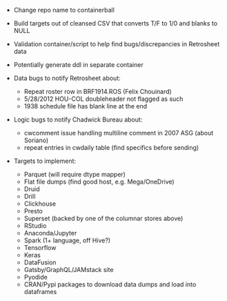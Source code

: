 - Change repo name to containerball

- Build targets out of cleansed CSV that converts T/F to 1/0 and blanks to NULL

- Validation container/script to help find bugs/discrepancies in Retrosheet data

- Potentially generate ddl in separate container

- Data bugs to notify Retrosheet about:
    - Repeat roster row in BRF1914.ROS (Felix Chouinard)
    - 5/28/2012 HOU-COL doubleheader not flagged as such
    - 1938 schedule file has blank line at the end

- Logic bugs to notify Chadwick Bureau about:
    - cwcomment issue handling multiline comment in 2007 ASG (about Soriano)
    - repeat entries in cwdaily table (find specifics before sending)

- Targets to implement:
    - Parquet (will require dtype mapper)
    - Flat file dumps (find good host, e.g. Mega/OneDrive)
    - Druid
    - Drill
    - Clickhouse
    - Presto
    - Superset (backed by one of the columnar stores above)
    - RStudio
    - Anaconda/Jupyter
    - Spark (1+ language, off Hive?)
    - Tensorflow
    - Keras
    - DataFusion
    - Gatsby/GraphQL/JAMstack site
    - Pyodide
    - CRAN/Pypi packages to download data dumps and load into dataframes
